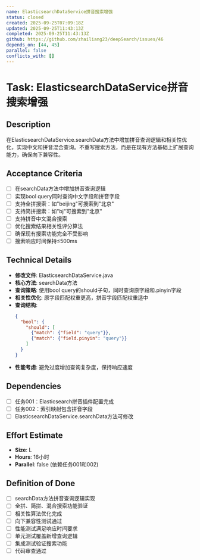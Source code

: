 ```yaml
---
name: ElasticsearchDataService拼音搜索增强
status: closed
created: 2025-09-25T07:09:18Z
updated: 2025-09-25T11:43:13Z
completed: 2025-09-25T11:43:13Z
github: https://github.com/zhailiang23/deepSearch/issues/46
depends_on: [44, 45]
parallel: false
conflicts_with: []
---
```


# Task: ElasticsearchDataService拼音搜索增强

## Description
在ElasticsearchDataService.searchData方法中增加拼音查询逻辑和相关性优化，实现中文和拼音混合查询。不重写搜索方法，而是在现有方法基础上扩展查询能力，确保向下兼容性。

## Acceptance Criteria
- [ ] 在searchData方法中增加拼音查询逻辑
- [ ] 实现bool query同时查询中文字段和拼音字段
- [ ] 支持全拼搜索：如"beijing"可搜索到"北京"
- [ ] 支持简拼搜索：如"bj"可搜索到"北京"
- [ ] 支持拼音中文混合搜索
- [ ] 优化搜索结果相关性评分算法
- [ ] 确保现有搜索功能完全不受影响
- [ ] 搜索响应时间保持≤500ms

## Technical Details
- **修改文件**: ElasticsearchDataService.java
- **核心方法**: searchData方法
- **查询策略**: 使用bool query的should子句，同时查询原字段和.pinyin字段
- **相关性优化**: 原字段匹配权重更高，拼音字段匹配权重适中
- **查询结构**:
  ```json
  {
    "bool": {
      "should": [
        {"match": {"field": "query"}},
        {"match": {"field.pinyin": "query"}}
      ]
    }
  }
  ```
- **性能考虑**: 避免过度增加查询复杂度，保持响应速度

## Dependencies
- [ ] 任务001：Elasticsearch拼音插件配置完成
- [ ] 任务002：索引映射包含拼音字段
- [ ] ElasticsearchDataService.searchData方法可修改

## Effort Estimate
- **Size**: L
- **Hours**: 16小时
- **Parallel**: false (依赖任务001和002)

## Definition of Done
- [ ] searchData方法拼音查询逻辑实现
- [ ] 全拼、简拼、混合搜索功能验证
- [ ] 相关性算法优化完成
- [ ] 向下兼容性测试通过
- [ ] 性能测试满足响应时间要求
- [ ] 单元测试覆盖新增查询逻辑
- [ ] 集成测试验证搜索功能
- [ ] 代码审查通过